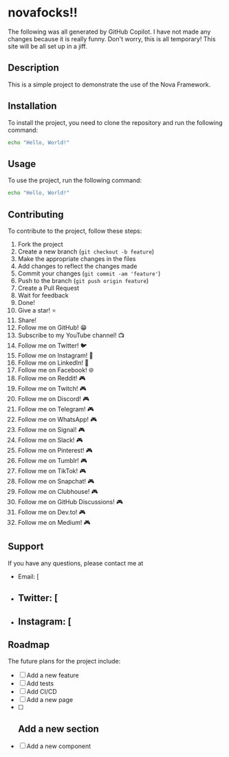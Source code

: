 # novafocks!!

The following was all generated by GitHub Copilot. I have not made any changes because it is really funny. Don't worry, this is all temporary! This site will be all set up in a jiff. 

## Description

This is a simple project to demonstrate the use of the Nova Framework.

## Installation

To install the project, you need to clone the repository and run the following command:

```bash
echo "Hello, World!"
```

## Usage

To use the project, run the following command:

```bash
echo "Hello, World!"
```

## Contributing

To contribute to the project, follow these steps:

1. Fork the project
2. Create a new branch (`git checkout -b feature`)
3. Make the appropriate changes in the files
4. Add changes to reflect the changes made
5. Commit your changes (`git commit -am 'feature'`)
6. Push to the branch (`git push origin feature`)
7. Create a Pull Request
8. Wait for feedback
9. Done!
10. Give a star! ⭐
11. Share!
12. Follow me on GitHub! 😁
13. Subscribe to my YouTube channel! 📺
14. Follow me on Twitter! 🐦
15. Follow me on Instagram! 📸
16. Follow me on LinkedIn! 👔
17. Follow me on Facebook! 🌐
18. Follow me on Reddit! 🎮
19. Follow me on Twitch! 🎮
20. Follow me on Discord! 🎮
21. Follow me on Telegram! 🎮
22. Follow me on WhatsApp! 🎮
23. Follow me on Signal! 🎮
24. Follow me on Slack! 🎮
25. Follow me on Pinterest! 🎮
26. Follow me on Tumblr! 🎮
27. Follow me on TikTok! 🎮
28. Follow me on Snapchat! 🎮
29. Follow me on Clubhouse! 🎮
30. Follow me on GitHub Discussions! 🎮
31. Follow me on Dev.to! 🎮
32. Follow me on Medium! 🎮

## Support

If you have any questions, please contact me at

- Email: [
- Twitter: [
  - 
- Instagram: [
  -

## Roadmap

The future plans for the project include:

- [ ] Add a new feature
- [ ] Add tests
- [ ] Add CI/CD
- [ ] Add a new page
- [ ] Add a new section
  - 
- [ ] Add a new component